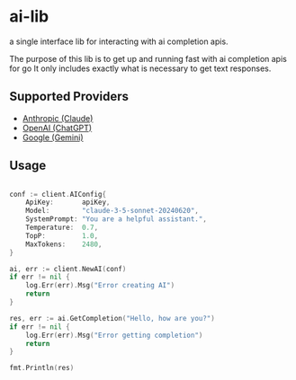 # ai-lib

a single interface lib for interacting with ai completion apis.

The purpose of this lib is to get up and running fast with ai completion apis for go 
It only includes exactly what is necessary to get text responses.

## Supported Providers

- [Anthropic (Claude)](https://docs.anthropic.com/en/docs/api)
- [OpenAI (ChatGPT)](https://platform.openai.com/docs/api-reference)
- [Google (Gemini)](https://ai.google.dev/gemini-api/docs)

## Usage

```go

conf := client.AIConfig{
    ApiKey:       apiKey,
    Model:        "claude-3-5-sonnet-20240620",
    SystemPrompt: "You are a helpful assistant.",
    Temperature:  0.7,
    TopP:         1.0,
    MaxTokens:    2480,
}

ai, err := client.NewAI(conf)
if err != nil {
    log.Err(err).Msg("Error creating AI")
    return
}

res, err := ai.GetCompletion("Hello, how are you?")
if err != nil {
    log.Err(err).Msg("Error getting completion")
    return
}

fmt.Println(res)

```
